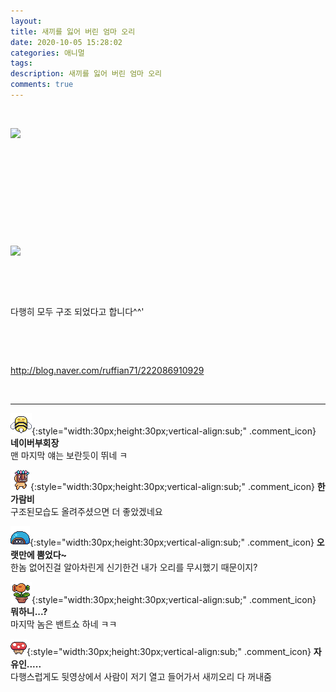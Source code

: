 ```yaml
---
layout: 
title: 새끼를 잃어 버린 엄마 오리
date: 2020-10-05 15:28:02
categories: 애니멀
tags: 
description: 새끼를 잃어 버린 엄마 오리
comments: true
---
```


​

![](https://blog.kakaocdn.net/dn/sx00j/btqJ0odj3uv/05umK9aLgxO9VLwzCylXo1/img.gif)

​

​

​

​

​

![](https://blog.kakaocdn.net/dn/WUnYB/btqJ8fsFtVP/NX3RW8hALmE2YqmtHckKCK/img.gif)

​

​

다행히 모두 구조 되었다고 합니다^^'

​

​

<http://blog.naver.com/ruffian71/222086910929>

​

* * *

![comment](/assets/character/bee.png){:style="width:30px;height:30px;vertical-align:sub;" .comment_icon} **네이버부회장**  
맨 마지막 얘는 보란듯이 뛰네 ㅋ   
  
![comment](/assets/character/mask.png){:style="width:30px;height:30px;vertical-align:sub;" .comment_icon} **한가람비**  
구조된모습도 올려주셨으면 더 좋았겠네요   
  
![comment](/assets/character/turtle.png){:style="width:30px;height:30px;vertical-align:sub;" .comment_icon} **오랫만에 뿜었다~**  
한놈 없어진걸 알아차린게 신기한건 내가 오리를 무시했기 때문이지?   
  
![comment](/assets/character/plant.png){:style="width:30px;height:30px;vertical-align:sub;" .comment_icon} **뭐하니...?**  
마지막 놈은 밴트쇼 하네 ㅋㅋ   
  
![comment](/assets/character/mushroom.png){:style="width:30px;height:30px;vertical-align:sub;" .comment_icon} **자유인.....**  
다행스럽게도 뒷영상에서 사람이 저기 열고 들어가서 새끼오리 다 꺼내줌   
  

